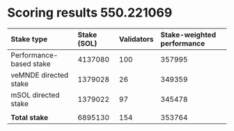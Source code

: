 # Scoring results 550.221069

| Stake type              | Stake (SOL) | Validators | Stake-weighted performance |
|:------------------------|:------------|:-----------|:---------------------------|
| Performance-based stake | 4137080     | 100        | 357995                     |
| veMNDE directed stake   | 1379028     | 26         | 349359                     |
| mSOL directed stake     | 1379022     | 97         | 345478                     |
|                         |             |            |                            |
| **Total stake**         | 6895130     | 154        | 353764                     |

